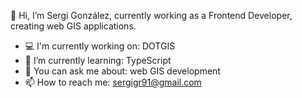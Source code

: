 👋 Hi, I’m Sergi González, currently working as a Frontend Developer, creating web GIS applications.
- 💻 I'm currently working on: DOTGIS
- 🌱 I’m currently learning: TypeScript
- 💭 You can ask me about: web GIS development
- 📫 How to reach me: sergigr91@gmail.com

<!---
GonzalezSergi/GonzalezSergi is a ✨ special ✨ repository because its `README.md` (this file) appears on your GitHub profile.
You can click the Preview link to take a look at your changes.
--->
